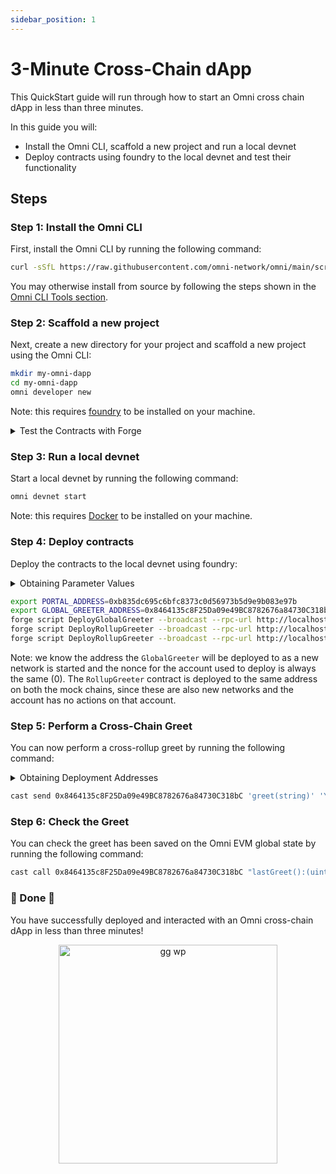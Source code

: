 ```yaml
---
sidebar_position: 1
---
```


# 3-Minute Cross-Chain dApp

This QuickStart guide will run through how to start an Omni cross chain dApp in less than three minutes.

In this guide you will:

- Install the Omni CLI, scaffold a new project and run a local devnet
- Deploy contracts using foundry to the local devnet and test their functionality

## Steps

### Step 1: Install the Omni CLI

First, install the Omni CLI by running the following command:

```bash
curl -sSfL https://raw.githubusercontent.com/omni-network/omni/main/scripts/install_omni_cli.sh | sh -s
```

You may otherwise install from source by following the steps shown in the [Omni CLI Tools section](../../tools/cli/cli.md).

### Step 2: Scaffold a new project

Next, create a new directory for your project and scaffold a new project using the Omni CLI:

```bash
mkdir my-omni-dapp
cd my-omni-dapp
omni developer new
```

Note: this requires [foundry](https://github.com/foundry-rs/foundry) to be installed on your machine.

<details>
<summary>Test the Contracts with Forge</summary>

You can test the contracts with Forge by running the following command:

```bash
forge test
```

</details>

### Step 3: Run a local devnet

Start a local devnet by running the following command:

```bash
omni devnet start
```

Note: this requires [Docker](https://docs.docker.com/get-docker/) to be installed on your machine.

### Step 4: Deploy contracts

Deploy the contracts to the local devnet using foundry:

<details>
<summary>Obtaining Parameter Values</summary>

You can obtain RPC URL values and portal addresses for the running devnet chains by running the following command:

```bash
omni devnet info
```

And the private key value is the second listed anvil private key, found by running:

```bash
anvil
```

These values are found in `./script/bash/.env.example` and are used to deploy the contracts. You can rename the file to `.env` and fill in the values for other networks. You don't have to run any of these commands or update the `.env` file if you are following the tutorial steps.

This `.env` file is used by the bash `deploy.sh` script to deploy the contracts. You can otherwise choose to deploy the contracts using only forge on your terminal as shown in this tutorial.

</details>

```bash
export PORTAL_ADDRESS=0xb835dc695c6bfc8373c0d56973b5d9e9b083e97b
export GLOBAL_GREETER_ADDRESS=0x8464135c8F25Da09e49BC8782676a84730C318bC
forge script DeployGlobalGreeter --broadcast --rpc-url http://localhost:8000 --private-key 0x59c6995e998f97a5a0044966f0945389dc9e86dae88c7a8412f4603b6b78690d
forge script DeployRollupGreeter --broadcast --rpc-url http://localhost:8001 --private-key 0x59c6995e998f97a5a0044966f0945389dc9e86dae88c7a8412f4603b6b78690d
forge script DeployRollupGreeter --broadcast --rpc-url http://localhost:8002 --private-key 0x59c6995e998f97a5a0044966f0945389dc9e86dae88c7a8412f4603b6b78690d
```

Note: we know the address the `GlobalGreeter` will be deployed to as a new network is started and the nonce for the account used to deploy is always the same (0). The `RollupGreeter` contract is deployed to the same address on both the mock chains, since these are also new networks and the account has no actions on that account.

### Step 5: Perform a Cross-Chain Greet

You can now perform a cross-rollup greet by running the following command:

<details>
<summary>Obtaining Deployment Addresses</summary>

You can obtain the XGreeter deployment addresses from the output of the previous forge script deployment.

Because the devnet has just been started, the addresses will be the same as the ones shown below:

```bash
omni_evm: 0x8464135c8F25Da09e49BC8782676a84730C318bC
mock_op: 0x8464135c8F25Da09e49BC8782676a84730C318bC
mock_arb: 0x8464135c8F25Da09e49BC8782676a84730C318bC
```

</details>

```bash
cast send 0x8464135c8F25Da09e49BC8782676a84730C318bC 'greet(string)' 'Yay in 3 minutes!' --private-key 0x59c6995e998f97a5a0044966f0945389dc9e86dae88c7a8412f4603b6b78690d --rpc-url http://localhost:8001 --value 1ether
```

### Step 6: Check the Greet

You can check the greet has been saved on the Omni EVM global state by running the following command:

```bash
cast call 0x8464135c8F25Da09e49BC8782676a84730C318bC "lastGreet():(uint64,uint256,uint256,address,address,string)" --rpc-url http://localhost:8000
```

### 🎉 Done 🎉

You have successfully deployed and interacted with an Omni cross-chain dApp in less than three minutes!

<figure align="center">
    <img src="/img/cat.png" alt="gg wp" width="350" height="350" />
    <figcaption></figcaption>
</figure>
